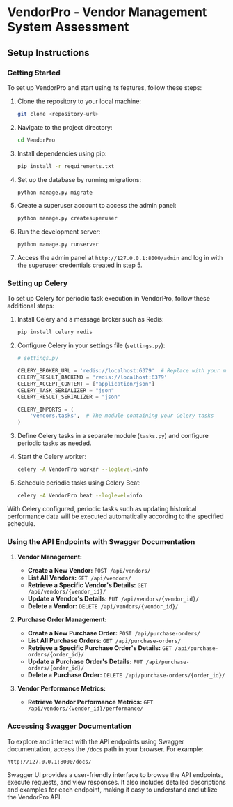 # VendorPro - Vendor Management System Assessment

## Setup Instructions

### Getting Started

To set up VendorPro and start using its features, follow these steps:

1. Clone the repository to your local machine:

   ```bash
   git clone <repository-url>
   ```

2. Navigate to the project directory:

   ```bash
   cd VendorPro
   ```

3. Install dependencies using pip:

   ```bash
   pip install -r requirements.txt
   ```

4. Set up the database by running migrations:

   ```bash
   python manage.py migrate
   ```

5. Create a superuser account to access the admin panel:

   ```bash
   python manage.py createsuperuser
   ```

6. Run the development server:

   ```bash
   python manage.py runserver
   ```

7. Access the admin panel at `http://127.0.0.1:8000/admin` and log in with the superuser credentials created in step 5.

### Setting up Celery

To set up Celery for periodic task execution in VendorPro, follow these additional steps:

1. Install Celery and a message broker such as Redis:

   ```bash
   pip install celery redis
   ```

2. Configure Celery in your settings file (`settings.py`):

   ```python
   # settings.py
   
   CELERY_BROKER_URL = 'redis://localhost:6379'  # Replace with your message broker URL
   CELERY_RESULT_BACKEND = 'redis://localhost:6379'
   CELERY_ACCEPT_CONTENT = ["application/json"]
   CELERY_TASK_SERIALIZER = "json"
   CELERY_RESULT_SERIALIZER = "json"
   
   CELERY_IMPORTS = (
       'vendors.tasks',  # The module containing your Celery tasks
   )
   ```

3. Define Celery tasks in a separate module (`tasks.py`) and configure periodic tasks as needed.

4. Start the Celery worker:

   ```bash
   celery -A VendorPro worker --loglevel=info
   ```

5. Schedule periodic tasks using Celery Beat:

   ```bash
   celery -A VendorPro beat --loglevel=info
   ```

With Celery configured, periodic tasks such as updating historical performance data will be executed automatically according to the specified schedule.



### Using the API Endpoints with Swagger Documentation

1. **Vendor Management:**

   - **Create a New Vendor:** `POST /api/vendors/`
   - **List All Vendors:** `GET /api/vendors/`
   - **Retrieve a Specific Vendor's Details:** `GET /api/vendors/{vendor_id}/`
   - **Update a Vendor's Details:** `PUT /api/vendors/{vendor_id}/`
   - **Delete a Vendor:** `DELETE /api/vendors/{vendor_id}/`

2. **Purchase Order Management:**

   - **Create a New Purchase Order:** `POST /api/purchase-orders/`
   - **List All Purchase Orders:** `GET /api/purchase-orders/`
   - **Retrieve a Specific Purchase Order's Details:** `GET /api/purchase-orders/{order_id}/`
   - **Update a Purchase Order's Details:** `PUT /api/purchase-orders/{order_id}/`
   - **Delete a Purchase Order:** `DELETE /api/purchase-orders/{order_id}/`

3. **Vendor Performance Metrics:**

   - **Retrieve Vendor Performance Metrics:** `GET /api/vendors/{vendor_id}/performance/`

### Accessing Swagger Documentation

To explore and interact with the API endpoints using Swagger documentation, access the `/docs` path in your browser. For example:

```
http://127.0.0.1:8000/docs/
```

Swagger UI provides a user-friendly interface to browse the API endpoints, execute requests, and view responses. It also includes detailed descriptions and examples for each endpoint, making it easy to understand and utilize the VendorPro API.
